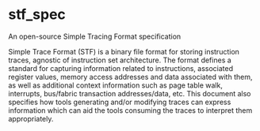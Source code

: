 # stf_spec
An open-source Simple Tracing Format specification

Simple Trace Format (STF) is a binary file format for storing instruction traces, agnostic of instruction
set architecture. The format defines a standard for capturing information related to instructions,
associated register values, memory access addresses and data associated with them, as well as
additional context information such as page table walk, interrupts, bus/fabric transaction
addresses/data, etc. This document also specifies how tools generating and/or modifying traces can
express information which can aid the tools consuming the traces to interpret them appropriately.
